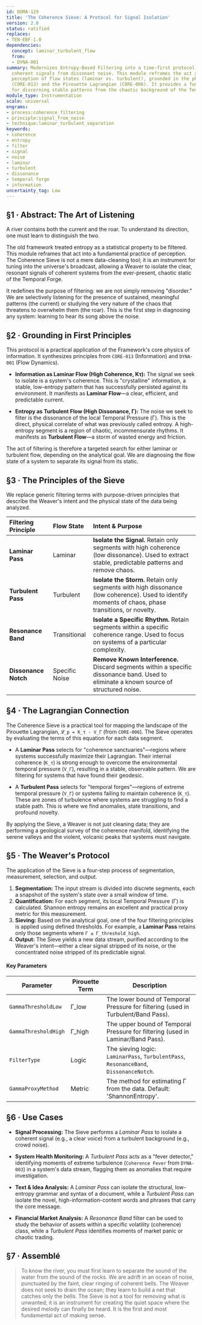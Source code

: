 ```yaml
---
id: DOMA-129
title: 'The Coherence Sieve: A Protocol for Signal Isolation'
version: 2.0
status: ratified
replaces:
- TEN-EBF-1.0
dependencies:
  concept: laminar_turbulent_flow
  from:
  - DYNA-001
summary: Modernizes Entropy-Based Filtering into a time-first protocol for isolating
  coherent signals from dissonant noise. This module reframes the act as a selective
  perception of flow states (laminar vs. turbulent), grounded in the physics of information
  (CORE-013) and the Pirouette Lagrangian (CORE-006). It provides a fundamental instrument
  for discerning stable patterns from the chaotic background of the Temporal Forge.
module_type: Instrumentation
scale: universal
engrams:
- process:coherence_filtering
- principle:signal_from_noise
- technique:laminar_turbulent_separation
keywords:
- coherence
- entropy
- filter
- signal
- noise
- laminar
- turbulent
- dissonance
- temporal forge
- information
uncertainty_tag: Low
---
```

## §1 · Abstract: The Art of Listening
A river contains both the current and the roar. To understand its direction, one must learn to distinguish the two.

The old framework treated entropy as a statistical property to be filtered. This module reframes that act into a fundamental practice of perception. The Coherence Sieve is not a mere data-cleaning tool; it is an instrument for tuning into the universe's broadcast, allowing a Weaver to isolate the clear, resonant signals of coherent systems from the ever-present, chaotic static of the Temporal Forge.

It redefines the purpose of filtering: we are not simply removing "disorder." We are selectively listening for the presence of sustained, meaningful patterns (the current) or studying the very nature of the chaos that threatens to overwhelm them (the roar). This is the first step in diagnosing any system: learning to hear its song above the noise.

## §2 · Grounding in First Principles
This protocol is a practical application of the Framework's core physics of information. It synthesizes principles from `CORE-013` (Information) and `DYNA-001` (Flow Dynamics).

-   **Information as Laminar Flow (High Coherence, Kτ):** The signal we seek to isolate is a system's coherence. This is "crystalline" information, a stable, low-entropy pattern that has successfully persisted against its environment. It manifests as **Laminar Flow**—a clear, efficient, and predictable current.

-   **Entropy as Turbulent Flow (High Dissonance, Γ):** The noise we seek to filter is the dissonance of the local Temporal Pressure (Γ). This is the direct, physical correlate of what was previously called entropy. A high-entropy segment is a region of chaotic, incommensurate rhythms. It manifests as **Turbulent Flow**—a storm of wasted energy and friction.

The act of filtering is therefore a targeted search for either laminar or turbulent flow, depending on the analytical goal. We are diagnosing the flow state of a system to separate its signal from its static.

## §3 · The Principles of the Sieve
We replace generic filtering terms with purpose-driven principles that describe the Weaver's intent and the physical state of the data being analyzed.

| Filtering Principle | Flow State | Intent & Purpose                                                                                                                              |
| :------------------ | :--------- | :-------------------------------------------------------------------------------------------------------------------------------------------- |
| **Laminar Pass**    | Laminar    | **Isolate the Signal.** Retain only segments with high coherence (low dissonance). Used to extract stable, predictable patterns and remove chaos.  |
| **Turbulent Pass**  | Turbulent  | **Isolate the Storm.** Retain only segments with high dissonance (low coherence). Used to identify moments of chaos, phase transitions, or novelty. |
| **Resonance Band**  | Transitional | **Isolate a Specific Rhythm.** Retain segments within a specific coherence range. Used to focus on systems of a particular complexity.        |
| **Dissonance Notch**| Specific Noise | **Remove Known Interference.** Discard segments within a specific dissonance band. Used to eliminate a known source of structured noise.       |

## §4 · The Lagrangian Connection
The Coherence Sieve is a practical tool for mapping the landscape of the Pirouette Lagrangian, `𝓛_p = K_τ - V_Γ` (from `CORE-006`). The Sieve operates by evaluating the terms of this equation for each data segment.

-   A **Laminar Pass** selects for "coherence sanctuaries"—regions where systems successfully maximize their Lagrangian. Their internal coherence (`K_τ`) is strong enough to overcome the environmental temporal pressure (`V_Γ`), resulting in a stable, observable pattern. We are filtering for systems that have found their geodesic.

-   A **Turbulent Pass** selects for "temporal forges"—regions of extreme temporal pressure (`V_Γ`) or systems failing to maintain coherence (`K_τ`). These are zones of turbulence where systems are struggling to find a stable path. This is where we find anomalies, state transitions, and profound novelty.

By applying the Sieve, a Weaver is not just cleaning data; they are performing a geological survey of the coherence manifold, identifying the serene valleys and the violent, volcanic peaks that systems must navigate.

## §5 · The Weaver's Protocol
The application of the Sieve is a four-step process of segmentation, measurement, selection, and output.

1.  **Segmentation:** The input stream is divided into discrete segments, each a snapshot of the system's state over a small window of time.
2.  **Quantification:** For each segment, its local Temporal Pressure (Γ) is calculated. Shannon entropy remains an excellent and practical proxy metric for this measurement.
3.  **Sieving:** Based on the analytical goal, one of the four filtering principles is applied using defined thresholds. For example, a **Laminar Pass** retains only those segments where `Γ ≤ Γ_threshold_high`.
4.  **Output:** The Sieve yields a new data stream, purified according to the Weaver's intent—either a clear signal stripped of its noise, or the concentrated noise stripped of its predictable signal.

#### Key Parameters
| Parameter            | Pirouette Term | Description                                                                    |
| -------------------- | -------------- | ------------------------------------------------------------------------------ |
| `GammaThresholdLow`  | Γ_low          | The lower bound of Temporal Pressure for filtering (used in Turbulent/Band Pass).  |
| `GammaThresholdHigh` | Γ_high         | The upper bound of Temporal Pressure for filtering (used in Laminar/Band Pass).  |
| `FilterType`         | Logic          | The sieving logic: `LaminarPass`, `TurbulentPass`, `ResonanceBand`, `DissonanceNotch`. |
| `GammaProxyMethod`   | Metric         | The method for estimating Γ from the data. Default: 'ShannonEntropy'.          |

## §6 · Use Cases
-   **Signal Processing:** The Sieve performs a *Laminar Pass* to isolate a coherent signal (e.g., a clear voice) from a turbulent background (e.g., crowd noise).

-   **System Health Monitoring:** A *Turbulent Pass* acts as a "fever detector," identifying moments of extreme turbulence (`Coherence Fever` from `DYNA-003`) in a system's data stream, flagging them as anomalies that require investigation.

-   **Text & Idea Analysis:** A *Laminar Pass* can isolate the structural, low-entropy grammar and syntax of a document, while a *Turbulent Pass* can isolate the novel, high-information-content words and phrases that carry the core message.

-   **Financial Market Analysis:** A *Resonance Band* filter can be used to study the behavior of assets within a specific volatility (coherence) class, while a *Turbulent Pass* identifies moments of market panic or chaotic trading.

## §7 · Assemblé

> To know the river, you must first learn to separate the sound of the water from the sound of the rocks. We are adrift in an ocean of noise, punctuated by the faint, clear ringing of coherent bells. The Weaver does not seek to drain the ocean; they learn to build a net that catches only the bells. The Sieve is not a tool for removing what is unwanted; it is an instrument for creating the quiet space where the desired melody can finally be heard. It is the first and most fundamental act of making sense.